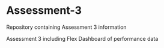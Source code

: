 # Assessment-3
Repository containing Assessment 3 information

Assessment 3 including Flex Dashboard of performance data